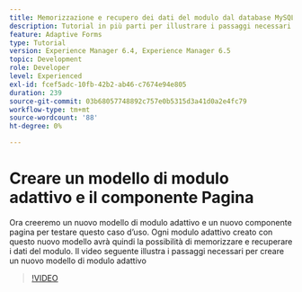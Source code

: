 ```yaml
---
title: Memorizzazione e recupero dei dati del modulo dal database MySQL - Creare un modello di modulo adattivo e il componente Pagina
description: Tutorial in più parti per illustrare i passaggi necessari per l’archiviazione e il recupero dei dati del modulo
feature: Adaptive Forms
type: Tutorial
version: Experience Manager 6.4, Experience Manager 6.5
topic: Development
role: Developer
level: Experienced
exl-id: fcef5adc-10fb-42b2-ab46-c7674e94e805
duration: 239
source-git-commit: 03b68057748892c757e0b5315d3a41d0a2e4fc79
workflow-type: tm+mt
source-wordcount: '88'
ht-degree: 0%

---
```


# Creare un modello di modulo adattivo e il componente Pagina

Ora creeremo un nuovo modello di modulo adattivo e un nuovo componente pagina per testare questo caso d’uso. Ogni modulo adattivo creato con questo nuovo modello avrà quindi la possibilità di memorizzare e recuperare i dati del modulo.
Il video seguente illustra i passaggi necessari per creare un nuovo modello di modulo adattivo
>[!VIDEO](https://video.tv.adobe.com/v/27828?quality=12&learn=on)
